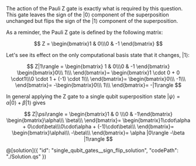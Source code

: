 The action of the Pauli Z gate is exactly what is required by this question.
This gate leaves the sign of the $|0\rangle$ component of the superposition unchanged but flips the sign of the $|1\rangle$ component of the superposition.

As a reminder, the Pauli Z gate is defined by the following matrix:

$$
Z =
 \begin{bmatrix}1 & 0\\\0 & -1 \end{bmatrix}
$$

Let's see its effect on the only computational basis state that it changes, $|1\rangle$:

$$
Z|1\rangle =
 \begin{bmatrix} 1 & 0\\\0 & -1 \end{bmatrix}
 \begin{bmatrix}0\\\ 1\\\ \end{bmatrix}=
\begin{bmatrix}1 \cdot 0 + 0 \cdot1\\\0 \cdot 1 +  (-1) \cdot 1\\\ \end{bmatrix}=
\begin{bmatrix}0\\\ -1\\\ \end{bmatrix}=
 -\begin{bmatrix}0\\\ 1\\\ \end{bmatrix}=
-|1\rangle
$$

In general applying the Z gate to a single qubit superposition state $|\psi\rangle = \alpha |0\rangle + \beta |1\rangle$ gives

$$
Z|\psi\rangle =
 \begin{bmatrix}1 & 0 \\\0 & -1\end{bmatrix}
 \begin{bmatrix}\alpha\\\ \beta\\\ \end{bmatrix}=
\begin{bmatrix}1\cdot\alpha + 0\cdot\beta\\\0\cdot\alpha + (-1)\cdot\beta\\\ \end{bmatrix}=
 \begin{bmatrix}\alpha\\\ -\beta\\\ \end{bmatrix}=
 \alpha |0\rangle -\beta |1\rangle
$$

@[solution]({
"id": "single_qubit_gates__sign_flip_solution",
"codePath": "./Solution.qs"
})
